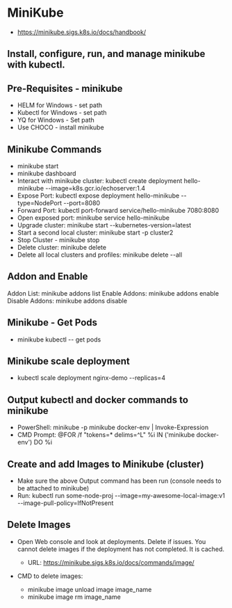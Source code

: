 # MiniKube

- https://minikube.sigs.k8s.io/docs/handbook/

## Install, configure, run, and manage minikube with kubectl.

## Pre-Requisites - minikube

- HELM for Windows - set path
- Kubectl for Windows - set path
- YQ for Windows - Set path
- Use CHOCO - install minikube

## Minikube Commands

- minikube start
- minikube dashboard
- Interact with minikube cluster: kubectl create deployment hello-minikube --image=k8s.gcr.io/echoserver:1.4
- Expose Port: kubectl expose deployment hello-minikube --type=NodePort --port=8080
- Forward Port: kubectl port-forward service/hello-minikube 7080:8080
- Open exposed port: minikube service hello-minikube
- Upgrade cluster: minikube start --kubernetes-version=latest
- Start a second local cluster: minikube start -p cluster2
- Stop Cluster - minikube stop
- Delete cluster: minikube delete
- Delete all local clusters and profiles: minikube delete --all

## Addon and Enable

Addon List: minikube addons list
Enable Addons: minikube addons enable <name>
Disable Addons: minikube addons disable <name>

## Minikube - Get Pods

- minikube kubectl -- get pods

## Minikube scale deployment

- kubectl scale deployment nginx-demo --replicas=4

## Output kubectl and docker commands to minikube

- PowerShell: minikube -p minikube docker-env | Invoke-Expression
- CMD Prompt: @FOR /f "tokens=* delims=^L" %i IN ('minikube docker-env') DO %i

## Create and add Images to Minikube (cluster)

- Make sure the above Output command has been run (console needs to be attached to minikube)
- Run: kubectl run some-node-proj --image=my-awesome-local-image:v1 --image-pull-policy=IfNotPresent

## Delete Images

- Open Web console and look at deployments. Delete if issues. You cannot delete images if the deployment has not completed. It is cached.

  - URL: https://minikube.sigs.k8s.io/docs/commands/image/

- CMD to delete images:
  - minikube image unload image image_name
  - minikube image rm image_name
